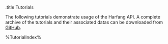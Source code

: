 .title Tutorials

The following tutorials demonstrate usage of the Harfang API. A complete archive of the tutorials and their associated datas can be downloaded from [GitHub](https://github.com/harfang3d/tutorials-hg2/releases).

%TutorialIndex%
